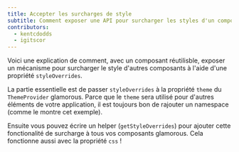 ```yaml
---
title: Accepter les surcharges de style
subtitle: Comment exposer une API pour surcharger les styles d'un composant
contributors:
  - kentcdodds
  - igitscor
---
```


Voici une explication de comment, avec un composant réutilisble, exposer
un mécanisme pour surcharger le style d'autres composants à l'aide d'une
propriété `styleOverrides`.

La partie essentielle est de passer `styleOverrides` à la propriété `theme` du
`ThemeProvider` glamorous. Parce que le `theme` sera utilisé pour d'autres éléments
de votre application, il est toujours bon de rajouter un namespace
(comme le montre cet exemple).

Ensuite vous pouvez écrire un helper (`getStyleOverrides`) pour
ajouter cette fonctionalité de surcharge à tous vos composants glamorous.
Cela fonctionne aussi avec la propriété `css` !
